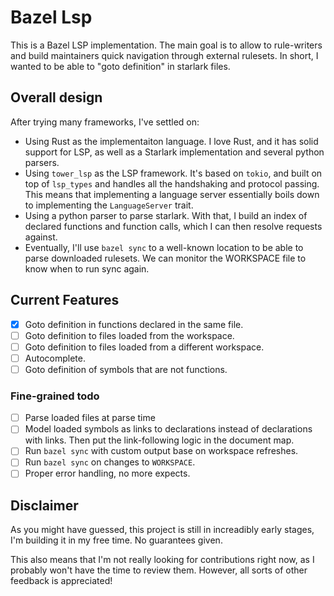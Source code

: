 # Bazel Lsp

This is a Bazel LSP implementation.
The main goal is to allow to rule-writers and build maintainers quick navigation through external rulesets. In short, I wanted to be able to "goto definition" in starlark files.

## Overall design
After trying many frameworks, I've settled on:
- Using Rust as the implementaiton language. I love Rust, and it has solid support for LSP, as well as a Starlark implementation and several python parsers.
- Using `tower_lsp` as the LSP framework. It's based on `tokio`, and built on top of `lsp_types` and handles all the handshaking and protocol passing. This means that implementing a language server essentially boils down to implementing the `LanguageServer` trait.
- Using a python parser to parse starlark. With that, I build an index of declared functions and function calls, which I can then resolve requests against.
- Eventually, I'll use `bazel sync` to a well-known location to be able to parse downloaded rulesets. We can monitor the WORKSPACE file to know when to run sync again.

## Current Features

- [X] Goto definition in functions declared in the same file.
- [ ] Goto definition to files loaded from the workspace.
- [ ] Goto definition to files loaded from a different workspace.
- [ ] Autocomplete.
- [ ] Goto definition of symbols that are not functions.

### Fine-grained todo

- [ ] Parse loaded files at parse time
- [ ] Model loaded symbols as links to declarations instead of declarations with links. Then put the link-following logic in the document map.
- [ ] Run `bazel sync` with custom output base on workspace refreshes.
- [ ] Run `bazel sync` on changes to `WORKSPACE`.
- [ ] Proper error handling, no more expects.

## Disclaimer
As you might have guessed, this project is still in increadibly early stages, I'm building it in my free time. No guarantees given.

This also means that I'm not really looking for contributions right now, as I probably won't have the time to review them. However, all sorts of other feedback is appreciated!